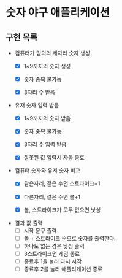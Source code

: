 # 숫자 야구 애플리케이션

## 구현 목록


- 컴퓨터가 임의의 세자리 숫자 생성
    - [x] 1~9까지의 숫자 생성
    - [x] 숫자 중복 불가능
    - [x] 3자리 수 받음
  

- 유저 숫자 입력 받음
  - [x] 1~9까지의 숫자 받음
  - [x] 숫자 중복 불가능
  - [x] 3자리 수 입력 받음
  - [x] 잘못된 값 입력시 자동 종료


- 컴퓨터 숫자와 유저 숫자 비교
  - [X] 같은자리, 같은 수면 스트라이크+1
  - [X] 다른자리, 같은 수면 볼+1
  - [X] 볼, 스트라이크가 모두 없으면 낫싱


- 결과 값 출력
  - [ ] 시작 문구 출력
  - [ ] 볼 + 스트라이크 순으로 숫자를 출력한다.
  - [ ] 하나도 없는 경우 낫싱 출력
  - [ ] 3스트라이크면 게임 종료
  - [ ] 종료후 1을 눌러 다시 시작
  - [ ] 종료후 2를 눌러 애플리케이션 종료